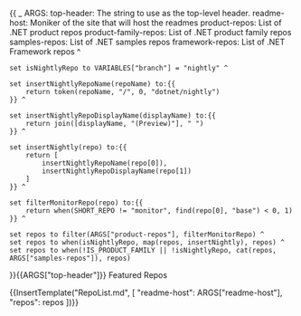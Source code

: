 {{
    _ ARGS:
      top-header: The string to use as the top-level header.
      readme-host: Moniker of the site that will host the readmes
      product-repos: List of .NET product repos
      product-family-repos: List of .NET product family repos
      samples-repos: List of .NET samples repos
      framework-repos: List of .NET Framework repos ^

    set isNightlyRepo to VARIABLES["branch"] = "nightly" ^

    set insertNightlyRepoName(repoName) to:{{
        return token(repoName, "/", 0, "dotnet/nightly")
    }} ^

    set insertNightlyRepoDisplayName(displayName) to:{{
        return join([displayName, "(Preview)"], " ")
    }} ^

    set insertNightly(repo) to:{{
        return [
            insertNightlyRepoName(repo[0]),
            insertNightlyRepoDisplayName(repo[1])
        ]
    }} ^

    set filterMonitorRepo(repo) to:{{
        return when(SHORT_REPO != "monitor", find(repo[0], "base") < 0, 1)
    }} ^

    set repos to filter(ARGS["product-repos"], filterMonitorRepo) ^
    set repos to when(isNightlyRepo, map(repos, insertNightly), repos) ^
    set repos to when(!IS_PRODUCT_FAMILY || !isNightlyRepo, cat(repos, ARGS["samples-repos"]), repos)

}}{{ARGS["top-header"]}} Featured Repos

{{InsertTemplate("RepoList.md", [ "readme-host": ARGS["readme-host"], "repos": repos ])}}
